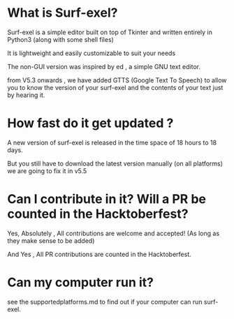 # What is Surf-exel?

Surf-exel is a simple editor built on top of Tkinter and written entirely in Python3 (along with some shell files)

It is lightweight and easily customizable to suit your needs 

The non-GUI version was inspired by ed , a simple GNU text editor.

from V5.3 onwards , we have added GTTS (Google Text To Speech) to allow you to know the version of your surf-exel  and the contents of your text just by hearing it.

# How fast do it get updated ?

A new version of surf-exel is released in the time space of 18 hours to 18 days.

But you still have to download the latest version manually (on all platforms)
 we are going to fix it in v5.5

# Can I contribute in it? Will a PR be counted in the Hacktoberfest?
Yes, Absolutely , All contributions are welcome and accepted! (As long as they make sense to be added)

And Yes , All PR contributions are counted in the Hacktoberfest.

# Can my computer run it?
see the supportedplatforms.md to find out if your computer can run surf-exel.
